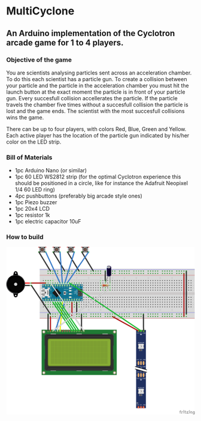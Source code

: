 # MultiCyclone
## An Arduino implementation of the Cyclotron arcade game for 1 to 4 players.

### Objective of the game
You are scientists analysing particles sent across an acceleration chamber. To do this each scientist has a particle gun. To create a collision between your particle and the particle in the acceleration chamber you must hit the launch button at the exact moment the particle is in front of your particle gun. Every succesfull collision accellerates the particle. If the particle travels the chamber five times without a succesfull collision the particle is lost and the game ends. The scientist with the most succesfull collisions wins the game.

There can be up to four players, with colors Red, Blue, Green and Yellow. Each active player has the location of the particle gun indicated by his/her color on the LED strip.

### Bill of Materials
* 1pc Arduino Nano (or similar)
* 1pc 60 LED WS2812 strip (for the optimal Cyclotron experience this should be positioned in a circle, like for instance the Adafruit Neopixel 1/4 60 LED ring)
* 4pc pushbuttons (preferably big arcade style ones)
* 1pc Piezo buzzer
* 1pc 20x4 LCD
* 1pc resistor 1k
* 1pc electric capacitor 10uF

### How to build
![Breadboard image](MultiCyclone_bb.png)
